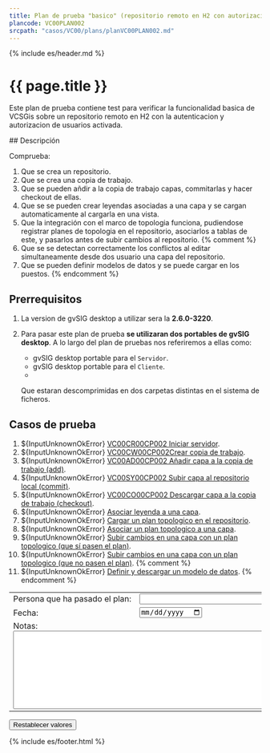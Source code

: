 ```yaml
---
title: Plan de prueba "basico" (repositorio remoto en H2 con autorizacion)
plancode: VC00PLAN002
srcpath: "casos/VC00/plans/planVC00PLAN002.md"
---
```


{% include es/header.md %}

# {{ page.title }}

Este plan de prueba contiene test para verificar la funcionalidad basica de VCSGis sobre 
un repositorio remoto en H2 con la autenticacion y autorizacion de usuarios activada.


<div class="noprint"  markdown="1">
<style scoped>
@media print{
   .noprint{
       display:none;
   }
}
</style>
## Descripción
   
Comprueba:

1. Que se crea un repositorio.
1. Que se crea una copia de trabajo.
1. Que se pueden añdir a la copia de trabajo capas, commitarlas y hacer checkout de ellas.
1. Que se se pueden crear leyendas asociadas a una capa y se cargan automaticamente al cargarla en una vista.
1. Que la integración con el marco de topologia funciona, pudiendose registrar planes
   de topologia en el repositorio, asociarlos a tablas de este, y pasarlos antes de subir cambios
   al repositorio.
{% comment %}
1. Que se se detectan correctamente los conflictos al editar simultaneamente desde dos usuario una capa del repositorio.
1. Que se pueden definir modelos de datos y se puede cargar en los puestos.
{% endcomment %}

## Prerrequisitos

1. La version de gvSIG desktop a utilizar sera la **2.6.0-3220**.

1. Para pasar este plan de prueba **se utilizaran dos portables de gvSIG desktop**. A lo largo
   del plan de pruebas nos referiremos a ellas como:
     * gvSIG desktop portable para el ```Servidor```.
     * gvSIG desktop portable para el ```Cliente```.
     * 
   Que estaran descomprimidas en dos carpetas distintas en el sistema de ficheros.

</div>

## Casos de prueba

<form  markdown="1">

1. ${InputUnknownOkError} [VC00CR00CP002 Iniciar servidor](../CR00/CP002/testVC00CR00CP002.md).
3. ${InputUnknownOkError} [VC00CW00CP002Crear copia de trabajo](../CW00/CP002/testVC00CW00CP002.md).
4. ${InputUnknownOkError} [VC00AD00CP002 Añadir capa a la copia de trabajo (add)](../AD00/CP002/testVC00AD00CP002.md).
5. ${InputUnknownOkError} [VC00SY00CP002 Subir capa al repositorio local (commit)](../SY00/CP002/testVC00SY00CP002.md).
6. ${InputUnknownOkError} [VC00CO00CP002 Descargar capa a la copia de trabajo (checkout)](../CO00/CP002/testVC00CO00CP002.md).
7. ${InputUnknownOkError} [Asociar leyenda a una capa](CP003/testVC00RE00CP003.md).
8. ${InputUnknownOkError} [Cargar un plan topologico en el repositorio](../TP00/CP000/testVC00TP00CP000.md).
9. ${InputUnknownOkError} [Asociar un plan topologico a una capa](../TP00/CP001/testVC00TP00CP001.md).
10. ${InputUnknownOkError} [Subir cambios en una capa con un plan topologico (que sí pasen el plan)](../TP00/CP002/testVC00TP00CP002.md).
11. ${InputUnknownOkError} [Subir cambios en una capa con un plan topologico (que no pasen el plan)](../TP00/CP003/testVC00TP00CP003.md).
{% comment %}
1. ${InputUnknownOkError} [Definir y descargar un modelo de datos](CP003/testVC00RE00CP003.md).
{% endcomment %}

<table border="0">
<tr>
<td>Persona&nbsp;que&nbsp;ha&nbsp;pasado&nbsp;el&nbsp;plan:</td><td width="90%"><input type="text" style="display:table-cell; width:100%"></td>
</tr>
<tr>
<td>Fecha:</td><td><input type="date"></td>
</tr>
<tr>
<td colspan="2">Notas:<br><textarea rows="10" cols="80"></textarea></td>
</tr>
</table>
<input type="reset" value="Restablecer valores">
</form>

{% include es/footer.html %}
